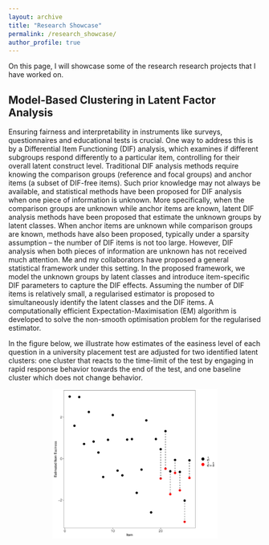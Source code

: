 ```yaml
---
layout: archive
title: "Research Showcase"
permalink: /research_showcase/
author_profile: true
---
```


On this page, I will showcase some of the research research projects that I have worked on.


## Model-Based Clustering in Latent Factor Analysis
Ensuring fairness and interpretability in instruments like surveys, questionnaires and educational tests is crucial. One way to address this is by a Differential Item Functioning (DIF) analysis, which examines if different subgroups respond differently to a particular item, controlling for their overall latent construct level. Traditional DIF analysis methods require knowing the comparison groups (reference and focal groups) and anchor items (a subset of DIF-free items). Such prior knowledge may not always be available, and statistical methods have been proposed for DIF analysis when one piece of information is unknown. More specifically, when the comparison groups are unknown while anchor items are known, latent DIF analysis methods have been proposed that estimate the unknown groups by latent classes. When anchor items are unknown while comparison groups are known, methods have also been proposed, typically under a sparsity assumption – the number of DIF items is not too large. However, DIF analysis when both pieces of information are unknown has not received much attention. Me and my collaborators have proposed a general statistical framework under this setting. In the proposed framework, we model the unknown groups by latent classes and introduce item-specific DIF parameters to capture the DIF effects. Assuming the number of DIF items is relatively small, a regularised estimator is proposed to simultaneously identify the latent classes and the DIF items. A computationally efficient Expectation-Maximisation (EM) algorithm is developed to solve the non-smooth optimisation problem for the regularised estimator. 

In the figure below, we illustrate how estimates of the easiness level of each question in a university placement test are adjusted for two identified latent clusters: one cluster that reacts to the time-limit of the test by engaging in rapid response behavior towards the end of the test, and one baseline cluster which does not change behavior.

<div style="text-align: center;">
    <img src="/images/Param_estimates.png" alt="Figure Description" style="width:65%;">
</div>



